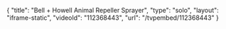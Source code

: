 {
    "title": "Bell + Howell Animal Repeller Sprayer",
    "type": "solo",
    "layout": "iframe-static",
    "videoId": "112368443",
    "url": "\/tvpembed\/112368443"
}
